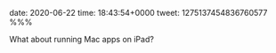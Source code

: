 date: 2020-06-22
time: 18:43:54+0000
tweet: 1275137454836760577
%%%

What about running Mac apps on iPad?
